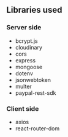 ## Libraries used
### Server side
- bcrypt.js
- cloudinary
- cors
- express
- mongoose
- dotenv
- jsonwebtoken
- multer
- paypal-rest-sdk

### Client side
- axios
- react-router-dom